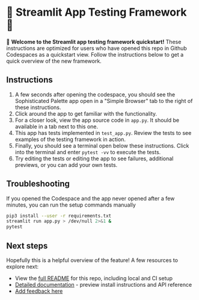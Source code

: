 # 🎈 Streamlit App Testing Framework 🎈

👋 **Welcome to the Streamlit app testing framework quickstart!** These instructions are optimized
for users who have opened this repo in Github Codespaces as a quickstart view. Follow the instructions
below to get a quick overview of the new framework.

## Instructions

1. A few seconds after opening the codespace, you should see the Sophisticated Palette app open in a "Simple Browser" tab to the right of these instructions.
1. Click around the app to get familiar with the functionality.
1. For a closer look, view the app source code in `app.py`. It should be available in a tab next to this one.
1. This app has tests implemented in `test_app.py`. Review the tests to see examples of the testing framework in action.
1. Finally, you should see a terminal open below these instructions. Click into the terminal and enter `pytest -vv` to execute the tests.
1. Try editing the tests or editing the app to see failures, additional previews, or you can add your own tests.

## Troubleshooting

If you opened the Codespace and the app never opened after a few minutes, you can run the setup commands manually

```sh
pip3 install --user -r requirements.txt
streamlit run app.py > /dev/null 2>&1 &
pytest
```

## Next steps

Hopefully this is a helpful overview of the feature! A few resources to explore next:

- View the [full README](./README.md) for this repo, including local and CI setup
- [Detailed documentation](https://docs.google.com/document/d/1Qscb-Ux8hEPo9hdoIjEw666wmzXO_u0JmpYo-4X6kSw/preview) - preview install instructions and API reference
- [Add feedback here](https://discuss.streamlit.io/t/feedback-wanted-for-streamlit-app-testing/52861)
